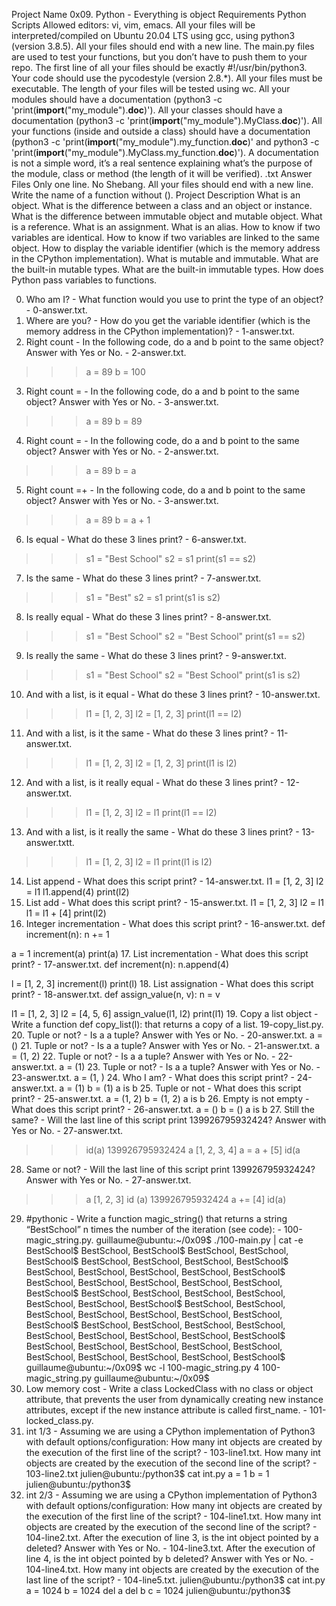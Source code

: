 Project Name
0x09. Python - Everything is object
Requirements
Python Scripts
Allowed editors: vi, vim, emacs.
All your files will be interpreted/compiled on Ubuntu 20.04 LTS using gcc, using python3 (version 3.8.5).
All your files should end with a new line.
The main.py files are used to test your functions, but you don’t have to push them to your repo.
The first line of all your files should be exactly #!/usr/bin/python3.
Your code should use the pycodestyle (version 2.8.*).
All your files must be executable.
The length of your files will be tested using wc.
All your modules should have a documentation (python3 -c 'print(__import__("my_module").__doc__)').
All your classes should have a documentation (python3 -c 'print(__import__("my_module").MyClass.__doc__)').
All your functions (inside and outside a class) should have a documentation (python3 -c 'print(__import__("my_module").my_function.__doc__)' and python3 -c 'print(__import__("my_module").MyClass.my_function.__doc__)').
A documentation is not a simple word, it’s a real sentence explaining what’s the purpose of the module, class or method (the length of it will be verified).
.txt Answer Files
Only one line.
No Shebang.
All your files should end with a new line.
Write the name of a function without ().
Project Description
What is an object. What is the difference between a class and an object or instance. What is the difference between immutable object and mutable object. What is a reference. What is an assignment. What is an alias. How to know if two variables are identical. How to know if two variables are linked to the same object. How to display the variable identifier (which is the memory address in the CPython implementation). What is mutable and immutable. What are the built-in mutable types. What are the built-in immutable types. How does Python pass variables to functions.

0. Who am I? - What function would you use to print the type of an object? - 0-answer.txt.
1. Where are you? - How do you get the variable identifier (which is the memory address in the CPython implementation)? - 1-answer.txt.
2. Right count - In the following code, do a and b point to the same object? Answer with Yes or No. - 2-answer.txt.
>>> a = 89
>>> b = 100
3. Right count = - In the following code, do a and b point to the same object? Answer with Yes or No. - 3-answer.txt.
>>> a = 89
>>> b = 89
4. Right count = - In the following code, do a and b point to the same object? Answer with Yes or No. - 2-answer.txt.
>>> a = 89
>>> b = a
5. Right count =+ - In the following code, do a and b point to the same object? Answer with Yes or No. - 3-answer.txt.
>>> a = 89
>>> b = a + 1
6. Is equal - What do these 3 lines print? - 6-answer.txt.
>>> s1 = "Best School"
>>> s2 = s1
>>> print(s1 == s2)
7. Is the same - What do these 3 lines print? - 7-answer.txt.
>>> s1 = "Best"
>>> s2 = s1
>>> print(s1 is s2)
8. Is really equal - What do these 3 lines print? - 8-answer.txt.
>>> s1 = "Best School"
>>> s2 = "Best School"
>>> print(s1 == s2)
9. Is really the same - What do these 3 lines print? -  9-answer.txt.
>>> s1 = "Best School"
>>> s2 = "Best School"
>>> print(s1 is s2)
10. And with a list, is it equal - What do these 3 lines print? - 10-answer.txt.
>>> l1 = [1, 2, 3]
>>> l2 = [1, 2, 3] 
>>> print(l1 == l2)
11. And with a list, is it the same - What do these 3 lines print? - 11-answer.txt.
>>> l1 = [1, 2, 3]
>>> l2 = [1, 2, 3] 
>>> print(l1 is l2)
12. And with a list, is it really equal - What do these 3 lines print? - 12-answer.txt.
>>> l1 = [1, 2, 3]
>>> l2 = l1
>>> print(l1 == l2)
13. And with a list, is it really the same - What do these 3 lines print? - 13-answer.txtt.
>>> l1 = [1, 2, 3]
>>> l2 = l1
>>> print(l1 is l2)
14. List append - What does this script print? - 14-answer.txt.
l1 = [1, 2, 3]
l2 = l1
l1.append(4)
print(l2)
15. List add - What does this script print? - 15-answer.txt.
l1 = [1, 2, 3]
l2 = l1
l1 = l1 + [4]
print(l2)
16. Integer incrementation - What does this script print? - 16-answer.txt.
def increment(n):
    n += 1

a = 1
increment(a)
print(a)
17. List incrementation - What does this script print? - 17-answer.txt.
def increment(n):
    n.append(4)

l = [1, 2, 3]
increment(l)
print(l)
18. List assignation - What does this script print? - 18-answer.txt.
def assign_value(n, v):
    n = v

l1 = [1, 2, 3]
l2 = [4, 5, 6]
assign_value(l1, l2)
print(l1)
19. Copy a list object - Write a function def copy_list(l): that returns a copy of a list. 19-copy_list.py.
20. Tuple or not? - Is a a tuple? Answer with Yes or No. - 20-answer.txt.
a = ()
21. Tuple or not? - Is a a tuple? Answer with Yes or No. - 21-answer.txt.
a = (1, 2)
22. Tuple or not? - Is a a tuple? Answer with Yes or No. - 22-answer.txt.
a = (1)
23. Tuple or not? - Is a a tuple? Answer with Yes or No. - 23-answer.txt.
a = (1, )
24. Who I am? - What does this script print? - 24-answer.txt.
a = (1)
b = (1)
a is b
25. Tuple or not - What does this script print? - 25-answer.txt.
a = (1, 2)
b = (1, 2)
a is b
26. Empty is not empty - What does this script print? - 26-answer.txt.
a = ()
b = ()
a is b
27. Still the same? - Will the last line of this script print 139926795932424? Answer with Yes or No. - 27-answer.txt.
>>> id(a)
139926795932424
>>> a
[1, 2, 3, 4]
>>> a = a + [5]
>>> id(a
28. Same or not? - Will the last line of this script print 139926795932424? Answer with Yes or No. - 27-answer.txt.
>>> a
[1, 2, 3]
>>> id (a)
139926795932424
>>> a += [4]
>>> id(a)
29. #pythonic - Write a function magic_string() that returns a string “BestSchool” n times the number of the iteration (see code): - 100-magic_string.py.
guillaume@ubuntu:~/0x09$ ./100-main.py | cat -e
BestSchool$
BestSchool, BestSchool$
BestSchool, BestSchool, BestSchool$
BestSchool, BestSchool, BestSchool, BestSchool$
BestSchool, BestSchool, BestSchool, BestSchool, BestSchool$
BestSchool, BestSchool, BestSchool, BestSchool, BestSchool, BestSchool$
BestSchool, BestSchool, BestSchool, BestSchool, BestSchool, BestSchool, BestSchool$
BestSchool, BestSchool, BestSchool, BestSchool, BestSchool, BestSchool, BestSchool, BestSchool$
BestSchool, BestSchool, BestSchool, BestSchool, BestSchool, BestSchool, BestSchool, BestSchool, BestSchool$
BestSchool, BestSchool, BestSchool, BestSchool, BestSchool, BestSchool, BestSchool, BestSchool, BestSchool, BestSchool$
guillaume@ubuntu:~/0x09$ wc -l 100-magic_string.py 
4 100-magic_string.py
guillaume@ubuntu:~/0x09$ 
30. Low memory cost - Write a class LockedClass with no class or object attribute, that prevents the user from dynamically creating new instance attributes, except if the new instance attribute is called first_name. - 101-locked_class.py.
31. int 1/3 - Assuming we are using a CPython implementation of Python3 with default options/configuration:
How many int objects are created by the execution of the first line of the script? - 103-line1.txt.
How many int objects are created by the execution of the second line of the script? - 103-line2.txt
julien@ubuntu:/python3$ cat int.py 
a = 1
b = 1
julien@ubuntu:/python3$ 
32. int 2/3 - Assuming we are using a CPython implementation of Python3 with default options/configuration:
How many int objects are created by the execution of the first line of the script? - 104-line1.txt.
How many int objects are created by the execution of the second line of the script? - 104-line2.txt.
After the execution of line 3, is the int object pointed by a deleted? Answer with Yes or No. - 104-line3.txt.
After the execution of line 4, is the int object pointed by b deleted? Answer with Yes or No. - 104-line4.txt.
How many int objects are created by the execution of the last line of the script? - 104-line5.txt.
julien@ubuntu:/python3$ cat int.py 
a = 1024
b = 1024
del a
del b
c = 1024
julien@ubuntu:/python3$
